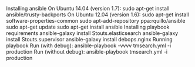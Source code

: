Installing ansible
On Ubuntu 14.04 (version 1.7):
sudo apt-get install ansible/trusty-backports
On Ubuntu 12.04 (version 1.6):
sudo apt-get install software-properties-common
sudo apt-add-repository ppa:rquillo/ansible
sudo apt-get update
sudo apt-get install ansible
Installing playbook requirements
ansible-galaxy install Stouts.elasticsearch
ansible-galaxy install Stouts.supervisor
ansible-galaxy install debops.nginx
Running playbook
Run (with debug):
ansible-playbook -vvvv tmsearch.yml -i production
Run (without debug):
ansible-playbook tmsearch.yml -i production